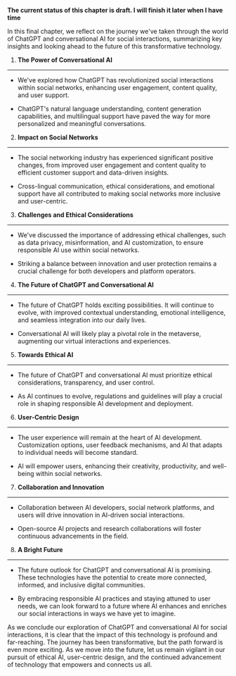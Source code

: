 **The current status of this chapter is draft. I will finish it later when I have time**

In this final chapter, we reflect on the journey we've taken through the world of ChatGPT and conversational AI for social interactions, summarizing key insights and looking ahead to the future of this transformative technology.

1. **The Power of Conversational AI**
-------------------------------------

* We've explored how ChatGPT has revolutionized social interactions within social networks, enhancing user engagement, content quality, and user support.

* ChatGPT's natural language understanding, content generation capabilities, and multilingual support have paved the way for more personalized and meaningful conversations.

2. **Impact on Social Networks**
--------------------------------

* The social networking industry has experienced significant positive changes, from improved user engagement and content quality to efficient customer support and data-driven insights.

* Cross-lingual communication, ethical considerations, and emotional support have all contributed to making social networks more inclusive and user-centric.

3. **Challenges and Ethical Considerations**
--------------------------------------------

* We've discussed the importance of addressing ethical challenges, such as data privacy, misinformation, and AI customization, to ensure responsible AI use within social networks.

* Striking a balance between innovation and user protection remains a crucial challenge for both developers and platform operators.

4. **The Future of ChatGPT and Conversational AI**
--------------------------------------------------

* The future of ChatGPT holds exciting possibilities. It will continue to evolve, with improved contextual understanding, emotional intelligence, and seamless integration into our daily lives.

* Conversational AI will likely play a pivotal role in the metaverse, augmenting our virtual interactions and experiences.

5. **Towards Ethical AI**
-------------------------

* The future of ChatGPT and conversational AI must prioritize ethical considerations, transparency, and user control.

* As AI continues to evolve, regulations and guidelines will play a crucial role in shaping responsible AI development and deployment.

6. **User-Centric Design**
--------------------------

* The user experience will remain at the heart of AI development. Customization options, user feedback mechanisms, and AI that adapts to individual needs will become standard.

* AI will empower users, enhancing their creativity, productivity, and well-being within social networks.

7. **Collaboration and Innovation**
-----------------------------------

* Collaboration between AI developers, social network platforms, and users will drive innovation in AI-driven social interactions.

* Open-source AI projects and research collaborations will foster continuous advancements in the field.

8. **A Bright Future**
----------------------

* The future outlook for ChatGPT and conversational AI is promising. These technologies have the potential to create more connected, informed, and inclusive digital communities.

* By embracing responsible AI practices and staying attuned to user needs, we can look forward to a future where AI enhances and enriches our social interactions in ways we have yet to imagine.

As we conclude our exploration of ChatGPT and conversational AI for social interactions, it is clear that the impact of this technology is profound and far-reaching. The journey has been transformative, but the path forward is even more exciting. As we move into the future, let us remain vigilant in our pursuit of ethical AI, user-centric design, and the continued advancement of technology that empowers and connects us all.

